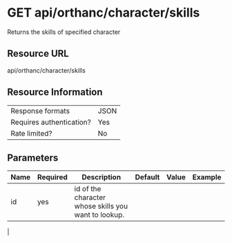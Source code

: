 
# GET api/orthanc/character/skills
Returns the skills of specified character

## Resource URL
api/orthanc/character/skills

  
## Resource Information
|||
|--|--|
|Response formats  | JSON  |
|Requires authentication?| Yes |
|Rate limited?  | No  |
## Parameters

| Name |  Required | Description | Default | Value |  Example
|--|--|--|--|--|--
id | yes | id of the character whose skills you want to lookup. | 
|